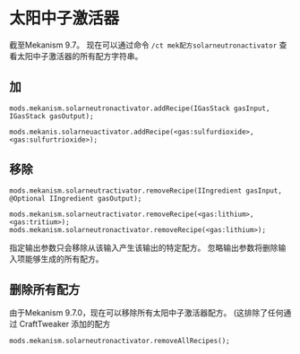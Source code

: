 # 太阳中子激活器

截至Mekanism 9.7。 现在可以通过命令 `/ct mek配方solarneutronactivator` 查看太阳中子激活器的所有配方字符串。

## 加

```zenscript
mods.mekanism.solarneutronactivator.addRecipe(IGasStack gasInput, IGasStack gasOutput);

mods.mekanis.solarneuactivator.addRecipe(<gas:sulfurdioxide>, <gas:sulfurtrioxide>);
```

## 移除

```zenscript
mods.mekanism.solarneutractivator.removeRecipe(IIngredient gasInput, @Optional IIngredient gasOutput);

mods.mekanism.solarneutractivator.removeRecipe(<gas:lithium>, <gas:tritium>);
mods.mekanism.solarneutronactivator.removeRecipe(<gas:lithium>);
```

指定输出参数只会移除从该输入产生该输出的特定配方。 忽略输出参数将删除输入项能够生成的所有配方。

## 删除所有配方

由于Mekanism 9.7.0，现在可以移除所有太阳中子激活器配方。 (这排除了任何通过 CraftTweaker 添加的配方

```zenscript
mods.mekanism.solarneutronactivator.removeAllRecipes();
```